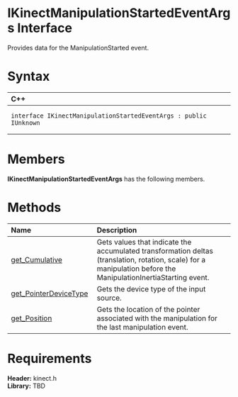 IKinectManipulationStartedEventArgs Interface  
=============================================  

Provides data for the ManipulationStarted event. <span id="syntaxSection"></span>

Syntax  
======  

<table>
<colgroup>
<col width="100%" />
</colgroup>
<thead>
<tr class="header">
<th align="left">C++</th>
</tr>
</thead>
<tbody>
<tr class="odd">
<td align="left"><pre><code>interface IKinectManipulationStartedEventArgs : public IUnknown</code></pre></td>
</tr>
</tbody>
</table>

<span id="classMembersSection"></span>

Members  
=======  

**IKinectManipulationStartedEventArgs** has the following members.  

<span id="publicmethodsSection"></span>

Methods  
=======  

<table>
<colgroup>
<col width="30%" />
<col width="60%" />
</colgroup>
<thead>
<tr class="header">
<th align="left">Name</th>
<th align="left">Description</th>
</tr>
</thead>
<tbody>
<tr class="odd">
<td align="left"><a href="IKinectManipulationStart/Methods/get_Cumulative_Method.md">get_Cumulative</a></td>
<td align="left">Gets values that indicate the accumulated transformation deltas (translation, rotation, scale) for a manipulation before the ManipulationInertiaStarting event.</td>
</tr>
<tr class="even">
<td align="left"><a href="IKinectManipulationStart/Methods/get_PointerDeviceType.md">get_PointerDeviceType</a></td>
<td align="left">Gets the device type of the input source.</td>
</tr>
<tr class="odd">
<td align="left"><a href="IKinectManipulationStart/Methods/get_Position_Method.md">get_Position</a></td>
<td align="left">Gets the location of the pointer associated with the manipulation for the last manipulation event.</td>
</tr>
</tbody>
</table>

<span id="requirements"></span>

Requirements  
============  

**Header:** kinect.h  
**Library:** TBD  



<!--Please do not edit the data in the comment block below.-->
<!--
TOCTitle : IKinectManipulationStartedEventArgs Interface
RLTitle : IKinectManipulationStartedEventArgs Interface
KeywordK : IKinectManipulationStartedEventArgs interface, about
HelpPriority : 2
TopicType : apiref
KeywordF : IKinectManipulationStartedEventArgs
KeywordF : Microsoft.Kinect.kinect.IKinectManipulationStartedEventArgs
KeywordA : T:Microsoft.Kinect.kinect.IKinectManipulationStartedEventArgs
AssetID : T:Microsoft.Kinect.kinect.IKinectManipulationStartedEventArgs
Locale : en-us
CommunityContent : 1
APIType : Managed
APILocation : 
APIName : Microsoft.Kinect.kinect.IKinectManipulationStartedEventArgs
TargetOS : Windows
TopicType : kbSyntax
DevLang : C++
DocSet : K4Wv2
ProjType : K4Wv2Proj
Technology : Kinect for Windows
Product : Kinect for Windows SDK v2
productversion : 20
-->
